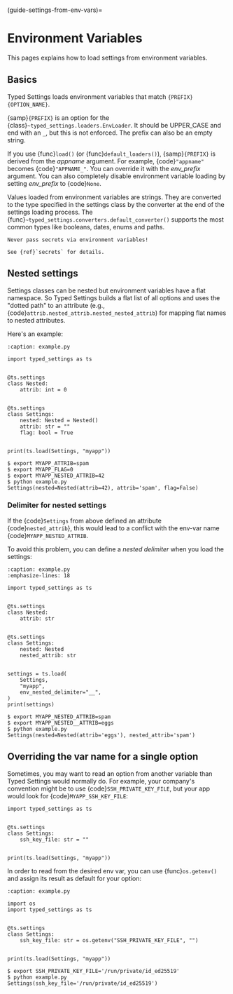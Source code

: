 ```{currentmodule} typed_settings
```

(guide-settings-from-env-vars)=
# Environment Variables

This pages explains how to load settings from environment variables.

## Basics

Typed Settings loads environment variables that match `{PREFIX}{OPTION_NAME}`.

{samp}`{PREFIX}` is an option for the {class}`~typed_settings.loaders.EnvLoader`.
It should be UPPER_CASE and end with an `_`, but this is not enforced.
The prefix can also be an empty string.

If you use {func}`load()` (or {func}`default_loaders()`), {samp}`{PREFIX}` is derived from the *appname* argument.
For example, {code}`"appname"` becomes {code}`"APPNAME_"`.
You can override it with the *env_prefix* argument.
You can also completely disable environment variable loading by setting *env_prefix* to {code}`None`.

Values loaded from environment variables are strings.
They are converted to the type specified in the settings class by the converter at the end of the settings loading process.
The {func}`~typed_settings.converters.default_converter()` supports the most common types like booleans, dates, enums and paths.

```{danger}
Never pass secrets via environment variables!

See {ref}`secrets` for details.
```

## Nested settings

Settings classes can be nested but environment variables have a flat namespace.
So Typed Settings builds a flat list of all options and uses the "dotted path" to an attribute (e.g., {code}`attrib.nested_attrib.nested_nested_attrib`) for mapping flat names to nested attributes.

Here's an example:

```{code-block} python
:caption: example.py

import typed_settings as ts


@ts.settings
class Nested:
    attrib: int = 0


@ts.settings
class Settings:
    nested: Nested = Nested()
    attrib: str = ""
    flag: bool = True


print(ts.load(Settings, "myapp"))
```
```{code-block} console
$ export MYAPP_ATTRIB=spam
$ export MYAPP_FLAG=0
$ export MYAPP_NESTED_ATTRIB=42
$ python example.py
Settings(nested=Nested(attrib=42), attrib='spam', flag=False)
```

### Delimiter for nested settings

If the {code}`Settings` from above defined an attribute {code}`nested_attrib`},
this would lead to a conflict with the env-var name {code}`MYAPP_NESTED_ATTRIB`.

To avoid this problem, you can define a *nested delimiter* when you load the settings:

```{code-block} python
:caption: example.py
:emphasize-lines: 18

import typed_settings as ts


@ts.settings
class Nested:
    attrib: str


@ts.settings
class Settings:
    nested: Nested
    nested_attrib: str


settings = ts.load(
    Settings,
    "myapp",
    env_nested_delimiter="__",
)
print(settings)
```
```{code-block} console
$ export MYAPP_NESTED_ATTRIB=spam
$ export MYAPP_NESTED__ATTRIB=eggs
$ python example.py
Settings(nested=Nested(attrib='eggs'), nested_attrib='spam')
```

## Overriding the var name for a single option

Sometimes, you may want to read an option from another variable than Typed Settings would normally do.
For example, your company's convention might be to use {code}`SSH_PRIVATE_KEY_FILE`, but your app would look for {code}`MYAPP_SSH_KEY_FILE`:

```{code-block} python
import typed_settings as ts


@ts.settings
class Settings:
    ssh_key_file: str = ""


print(ts.load(Settings, "myapp"))
```

In order to read from the desired env var, you can use {func}`os.getenv()` and assign its result as default for your option:

```{code-block} python
:caption: example.py

import os
import typed_settings as ts


@ts.settings
class Settings:
    ssh_key_file: str = os.getenv("SSH_PRIVATE_KEY_FILE", "")


print(ts.load(Settings, "myapp"))
```
```{code-block} console
$ export SSH_PRIVATE_KEY_FILE='/run/private/id_ed25519'
$ python example.py
Settings(ssh_key_file='/run/private/id_ed25519')
```
